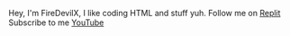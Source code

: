 Hey, I'm FireDevilX, I like coding HTML and stuff yuh.
Follow me on [Replit](https://replit.com/@FireDevilX)
Subscribe to me [YouTube](https://youtube.com/@ljflashman9068)

<!---
FireDevilX/FireDevilX is a ✨ special ✨ repository because its `README.md` (this file) appears on your GitHub profile.
You can click the Preview link to take a look at your changes.
--->
